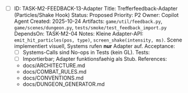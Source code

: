 - [ ] ID: TASK-M2-FEEDBACK-13-Adapter
  Title: Trefferfeedback-Adapter (Particles/Shake Hook)
  Status: Proposed
  Priority: P2
  Owner: Copilot Agent
  Created: 2025-10-24
  Artifacts: `game/util/feedback.py`, `game/scenes/dungeon.py`, `tests/smoke/test_feedback_import.py`
  DependsOn: TASK-M2-04
  Notes:
  Kleine Adapter-API: `emit_hit_particles(pos, type)`, `screen_shake(intensity, ms)`. Scene implementiert visuell, Systems rufen **nur** Adapter auf.
  Acceptance:
  - [ ] Systems-Calls sind No-ops in Tests (kein GL).
  Tests:
  - [ ] Importierbar; Adapter funktionsfaehig als Stub.
  References:
  - docs/ARCHITECTURE.md
  - docs/COMBAT_RULES.md
  - docs/CONVENTIONS.md
  - docs/DUNGEON_GENERATOR.md

